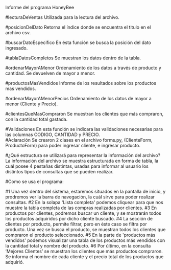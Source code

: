 Informe del programa HoneyBee

#lecturaDeVentas
	Utilizada para la lectura del archivo.

#posicionDelDato
	Retorna el índice donde se encuentra el titulo en el archivo csv.

#buscarDatoEspecifico
	En ésta función se busca la posición del dato ingresado.

#tablaDatosCompletos
	Se muestran los datos dentro de la tabla.

#ordenarMayorAMenor
	Ordenamiento de los datos a través de producto y cantidad.
    Se devuelven de mayor a menor.

#productosMasVendidos
	Informe de los resultados sobre los productos mas vendidos.

#ordenarMayorAMenorPecios
	Ordenamiento de los datos de mayor a menor (Cliente y Precio).

#clientesQueMasCompraron
	Se muestran los clientes que más compraron, con la cantidad total gastada.

#Validaciones
    En esta función se indicara las validaciones necesarias para las columnas CODIGO, CANTIDAD y PRECIO.    
#Aclaración
	Se crearon 2 clases en el archivo forms.py, (ClienteForm, ProductoForm) para poder ingresar cliente, e ingresar producto.

#¿Qué estructura se utilizará para representar la información del archivo?
La información del archivo se muestra estructurada en forma de tabla, la cuál posee 4 pestañas distintas, usadas para informar al usuario los distintos tipos de consultas que se pueden realizar. 

#Como se usa el programa:

#1
	Una vez dentro del sistema, estaremos situados en la pantalla de inicio, y prodremos ver la barra de navegación, la cuál sirve para poder realizar consultas.
#2
	En la solapa 'Lista completa' podemos cliquear para que nos muestre la tabla completa de las compras realizadas por clientes.
#3
	En productos por clientes, podremos buscar un cliente, y se mostrarán todos los productos adquiridos por dicho cliente buscado.
#4
	La sección de clientes por producto, permite filtrar, pero en éste caso se filtra por producto. Una vez se busca el producto, se muestran todos los clientes que compraron el producto seleccionado.
#5
	En la parte de 'productos más vendidos' podemos visualizar una tabla de los productos más vendidos con la cantidad total y nombre del producto. 
#6
	Por último, en la consulta ‘Mejores Clientes’ se muestran los clientes que más productos compraron. Se informa el nombre de cada cliente y el precio total de los productos que adquirió.